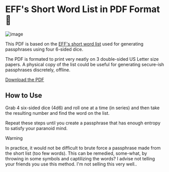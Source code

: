 # EFF's Short Word List in PDF Format 🎲

![image](https://github.com/joematthews/eff-short-word-list-pdf/assets/14097616/b0e9e031-c7b2-42c2-a9f6-8e9348fff2c5)

This PDF is based on the [EFF's short word list](https://www.eff.org/deeplinks/2016/07/new-wordlists-random-passphrases) used for generating passphrases using four 6-sided dice.

The PDF is formated to print very neatly on 3 double-sided US Letter size papers. A physical copy of the list could be useful for generating secure-ish passphrases discretely, offline.

[Download the PDF](https://github.com/joematthews/eff-short-word-list-pdf/releases/download/1.0.0/eff-short-word-list.pdf)

## How to Use

Grab 4 six-sided dice (4d6) and roll one at a time (in series) and then take the resulting number and find the word on the list.

Repeat these steps until you create a passphrase that has enough entropy to satisfy your paranoid mind.

> [!WARNING]
> In practice, it would not be difficult to brute force a passphrase made from the short list (too few words). This can be remedied, some-what, by throwing in some symbols and captilizing the words? I advise not telling your friends you use this method. I'm not selling this very well..
